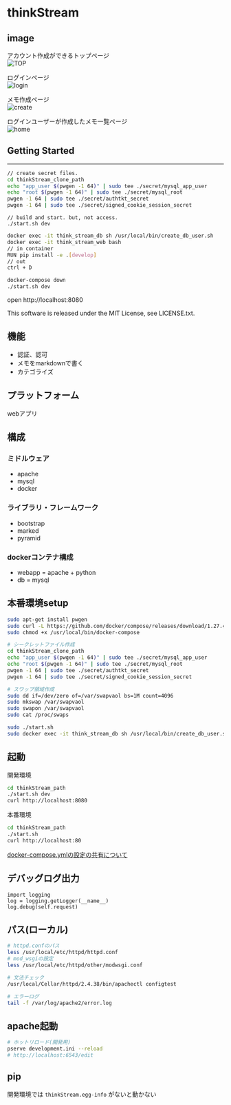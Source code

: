 # thinkStream

## image

アカウント作成ができるトップページ  
![TOP](image/top.png)

ログインページ  
![login](image/login.png)

メモ作成ページ  
![create](image/create.png)

ログインユーザーが作成したメモ一覧ページ  
![home](image/all_diary.png)

## Getting Started
---------------

```bash
// create secret files.
cd thinkStream_clone_path
echo "app_user $(pwgen -1 64)" | sudo tee ./secret/mysql_app_user
echo "root $(pwgen -1 64)" | sudo tee ./secret/mysql_root
pwgen -1 64 | sudo tee ./secret/authtkt_secret
pwgen -1 64 | sudo tee ./secret/signed_cookie_session_secret
```

```
// build and start. but, not access.
./start.sh dev
```

```bash
docker exec -it think_stream_db sh /usr/local/bin/create_db_user.sh
docker exec -it think_stream_web bash
// in container
RUN pip install -e .[develop]
// out
ctrl + D
```

```bash
docker-compose down
./start.sh dev
```

open http://localhost:8080




This software is released under the MIT License, see LICENSE.txt.

## 機能

- 認証、認可
- メモをmarkdownで書く
- カテゴライズ

## プラットフォーム

webアプリ

## 構成

### ミドルウェア

- apache
- mysql
- docker

### ライブラリ・フレームワーク

- bootstrap
- marked
- pyramid

### dockerコンテナ構成

- webapp = apache + python
- db = mysql

## 本番環境setup

```bash
sudo apt-get install pwgen
sudo curl -L https://github.com/docker/compose/releases/download/1.27.4/docker-compose-`uname -s`-`uname -m` -o /usr/local/bin/docker-compose
sudo chmod +x /usr/local/bin/docker-compose

# シークレットファイル作成
cd thinkStream_clone_path
echo "app_user $(pwgen -1 64)" | sudo tee ./secret/mysql_app_user
echo "root $(pwgen -1 64)" | sudo tee ./secret/mysql_root
pwgen -1 64 | sudo tee ./secret/authtkt_secret
pwgen -1 64 | sudo tee ./secret/signed_cookie_session_secret

# スワップ領域作成
sudo dd if=/dev/zero of=/var/swapvaol bs=1M count=4096
sudo mkswap /var/swapvaol
sudo swapon /var/swapvaol
sudo cat /proc/swaps

sudo ./start.sh
sudo docker exec -it think_stream_db sh /usr/local/bin/create_db_user.sh
```

## 起動

開発環境

```bash
cd thinkStream_path
./start.sh dev
curl http://localhost:8080
```

本番環境

```bash
cd thinkStream_path
./start.sh
curl http://localhost:80
```

[docker-compose.ymlの設定の共有について](https://docs.docker.jp/compose/extends.html#multiple-compose-files)

## デバッグログ出力

```
import logging
log = logging.getLogger(__name__)
log.debug(self.request)
```

## パス(ローカル)

```bash
# httpd.confのパス
less /usr/local/etc/httpd/httpd.conf
# mod_wsgiの設定
less /usr/local/etc/httpd/other/modwsgi.conf

# 文法チェック
/usr/local/Cellar/httpd/2.4.38/bin/apachectl configtest

# エラーログ
tail -f /var/log/apache2/error.log
```

## apache起動

```bash
# ホットリロード(開発用)
pserve development.ini --reload
# http://localhost:6543/edit
```

## pip

開発環境では `thinkStream.egg-info` がないと動かない
